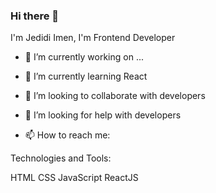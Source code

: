 ### Hi there 👋
I'm Jedidi Imen, I'm Frontend Developer

- 🔭 I’m currently working on ...

- 🌱 I’m currently learning React

- 👯 I’m looking to collaborate with developers

- 🤔 I’m looking for help with developers

- 📫 How to reach me: 

Technologies and Tools:

HTML
CSS
JavaScript
ReactJS
